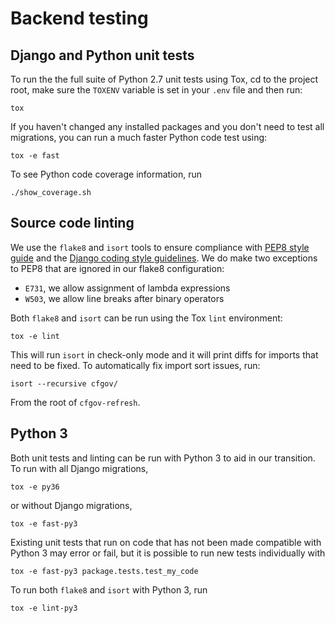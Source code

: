 # Backend testing

## Django and Python unit tests

To run the the full suite of Python 2.7 unit tests using Tox, cd to the 
project root, make sure the `TOXENV` variable is set in your `.env` file 
and then run:

```
tox
```

If you haven't changed any installed packages and you don't need to test 
all migrations, you can run a much faster Python code test using:
```
tox -e fast
```

To see Python code coverage information, run
```
./show_coverage.sh
```

## Source code linting

We use the `flake8` and `isort` tools to ensure compliance with 
[PEP8 style guide](https://www.python.org/dev/peps/pep-0008/) and the 
[Django coding style guidelines](https://docs.djangoproject.com/en/dev/internals/contributing/writing-code/coding-style/). 
We do make two exceptions to PEP8 that are ignored in our flake8 
configuration:

- `E731`, we allow assignment of lambda expressions
- `W503`, we allow line breaks after binary operators

Both `flake8` and `isort` can be run using the Tox `lint` environment:

```
tox -e lint
```

This will run `isort` in check-only mode and it will print diffs for imports 
that need to be fixed. To automatically fix import sort issues, run:

```
isort --recursive cfgov/
```

From the root of `cfgov-refresh`.

## Python 3 

Both unit tests and linting can be run with Python 3 to aid in our transition. To run with all Django migrations, 

```
tox -e py36
```

or without Django migrations,

```
tox -e fast-py3
```

Existing unit tests that run on code that has not been made compatible with Python 3 may error or fail, but it is possible to run new tests individually with

```
tox -e fast-py3 package.tests.test_my_code
```

To run both `flake8` and `isort` with Python 3, run

```
tox -e lint-py3
```
